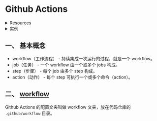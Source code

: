 # Github Actions
<details>
  <summary>Resources</summary>
  
  - [Github Actions 官方文档](https://docs.github.com/en/free-pro-team@latest/actions)  
  - [YAML 官网](https://yaml.org/)  
  - [github/actions](https://github.com/actions)  
  - [Github Actions | 阮一峰](http://www.ruanyifeng.com/blog/2019/09/getting-started-with-github-actions.html)  
</details>
<details>
  <summary>实例</summary>
  
  - [auto-green](https://github.com/nonelittlesong/auto-green)  
</details>

## 一、 基本概念
- workflow（工作流程） - 持续集成一次运行的过程，就是一个 workflow。  
- job（任务） - 一个 workflow 由一个或多个 jobs 构成。  
- step（步骤） - 每个 job 由多个 step 构成。  
- action（动作） - 每个 step 可执行一个或多个命令（action）。  

## 二、 [workflow](https://docs.github.com/en/free-pro-team@latest/actions/reference/workflow-syntax-for-github-actions)
Github Actions 的配置文夹叫做 workflow 文夹，放在代码仓库的 `.github/workflow` 目录。  

